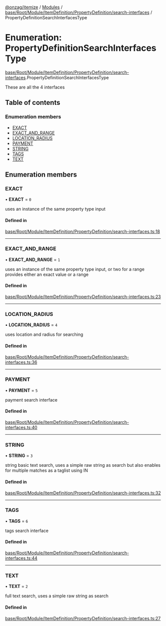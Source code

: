 [@onzag/itemize](../README.md) / [Modules](../modules.md) / [base/Root/Module/ItemDefinition/PropertyDefinition/search-interfaces](../modules/base_Root_Module_ItemDefinition_PropertyDefinition_search_interfaces.md) / PropertyDefinitionSearchInterfacesType

# Enumeration: PropertyDefinitionSearchInterfacesType

[base/Root/Module/ItemDefinition/PropertyDefinition/search-interfaces](../modules/base_Root_Module_ItemDefinition_PropertyDefinition_search_interfaces.md).PropertyDefinitionSearchInterfacesType

These are all the 4 interfaces

## Table of contents

### Enumeration members

- [EXACT](base_Root_Module_ItemDefinition_PropertyDefinition_search_interfaces.PropertyDefinitionSearchInterfacesType.md#exact)
- [EXACT\_AND\_RANGE](base_Root_Module_ItemDefinition_PropertyDefinition_search_interfaces.PropertyDefinitionSearchInterfacesType.md#exact_and_range)
- [LOCATION\_RADIUS](base_Root_Module_ItemDefinition_PropertyDefinition_search_interfaces.PropertyDefinitionSearchInterfacesType.md#location_radius)
- [PAYMENT](base_Root_Module_ItemDefinition_PropertyDefinition_search_interfaces.PropertyDefinitionSearchInterfacesType.md#payment)
- [STRING](base_Root_Module_ItemDefinition_PropertyDefinition_search_interfaces.PropertyDefinitionSearchInterfacesType.md#string)
- [TAGS](base_Root_Module_ItemDefinition_PropertyDefinition_search_interfaces.PropertyDefinitionSearchInterfacesType.md#tags)
- [TEXT](base_Root_Module_ItemDefinition_PropertyDefinition_search_interfaces.PropertyDefinitionSearchInterfacesType.md#text)

## Enumeration members

### EXACT

• **EXACT** = `0`

uses an instance of the same property type input

#### Defined in

[base/Root/Module/ItemDefinition/PropertyDefinition/search-interfaces.ts:18](https://github.com/onzag/itemize/blob/f2db74a5/base/Root/Module/ItemDefinition/PropertyDefinition/search-interfaces.ts#L18)

___

### EXACT\_AND\_RANGE

• **EXACT\_AND\_RANGE** = `1`

uses an instance of the same property type input, or two for a range
provides either an exact value or a range

#### Defined in

[base/Root/Module/ItemDefinition/PropertyDefinition/search-interfaces.ts:23](https://github.com/onzag/itemize/blob/f2db74a5/base/Root/Module/ItemDefinition/PropertyDefinition/search-interfaces.ts#L23)

___

### LOCATION\_RADIUS

• **LOCATION\_RADIUS** = `4`

uses location and radius for searching

#### Defined in

[base/Root/Module/ItemDefinition/PropertyDefinition/search-interfaces.ts:36](https://github.com/onzag/itemize/blob/f2db74a5/base/Root/Module/ItemDefinition/PropertyDefinition/search-interfaces.ts#L36)

___

### PAYMENT

• **PAYMENT** = `5`

payment search interface

#### Defined in

[base/Root/Module/ItemDefinition/PropertyDefinition/search-interfaces.ts:40](https://github.com/onzag/itemize/blob/f2db74a5/base/Root/Module/ItemDefinition/PropertyDefinition/search-interfaces.ts#L40)

___

### STRING

• **STRING** = `3`

string basic text search, uses a simple raw string as search but also enables
for multiple matches as a taglist using IN

#### Defined in

[base/Root/Module/ItemDefinition/PropertyDefinition/search-interfaces.ts:32](https://github.com/onzag/itemize/blob/f2db74a5/base/Root/Module/ItemDefinition/PropertyDefinition/search-interfaces.ts#L32)

___

### TAGS

• **TAGS** = `6`

tags search interface

#### Defined in

[base/Root/Module/ItemDefinition/PropertyDefinition/search-interfaces.ts:44](https://github.com/onzag/itemize/blob/f2db74a5/base/Root/Module/ItemDefinition/PropertyDefinition/search-interfaces.ts#L44)

___

### TEXT

• **TEXT** = `2`

full text search, uses a simple raw string as search

#### Defined in

[base/Root/Module/ItemDefinition/PropertyDefinition/search-interfaces.ts:27](https://github.com/onzag/itemize/blob/f2db74a5/base/Root/Module/ItemDefinition/PropertyDefinition/search-interfaces.ts#L27)
